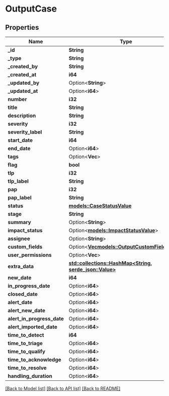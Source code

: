 # OutputCase

## Properties

Name | Type | Description | Notes
------------ | ------------- | ------------- | -------------
**_id** | **String** |  | 
**_type** | **String** |  | 
**_created_by** | **String** |  | 
**_created_at** | **i64** |  | 
**_updated_by** | Option<**String**> |  | [optional]
**_updated_at** | Option<**i64**> |  | [optional]
**number** | **i32** |  | 
**title** | **String** |  | 
**description** | **String** |  | 
**severity** | **i32** |  | 
**severity_label** | **String** |  | 
**start_date** | **i64** |  | 
**end_date** | Option<**i64**> |  | [optional]
**tags** | Option<**Vec<String>**> |  | [optional]
**flag** | **bool** |  | 
**tlp** | **i32** |  | 
**tlp_label** | **String** |  | 
**pap** | **i32** |  | 
**pap_label** | **String** |  | 
**status** | [**models::CaseStatusValue**](CaseStatusValue.md) |  | 
**stage** | **String** |  | 
**summary** | Option<**String**> |  | [optional]
**impact_status** | Option<[**models::ImpactStatusValue**](ImpactStatusValue.md)> |  | [optional]
**assignee** | Option<**String**> |  | [optional]
**custom_fields** | Option<[**Vec<models::OutputCustomFieldValue>**](OutputCustomFieldValue.md)> |  | [optional]
**user_permissions** | Option<**Vec<String>**> |  | [optional]
**extra_data** | [**std::collections::HashMap<String, serde_json::Value>**](serde_json::Value.md) |  | 
**new_date** | **i64** |  | 
**in_progress_date** | Option<**i64**> |  | [optional]
**closed_date** | Option<**i64**> |  | [optional]
**alert_date** | Option<**i64**> |  | [optional]
**alert_new_date** | Option<**i64**> |  | [optional]
**alert_in_progress_date** | Option<**i64**> |  | [optional]
**alert_imported_date** | Option<**i64**> |  | [optional]
**time_to_detect** | **i64** |  | 
**time_to_triage** | Option<**i64**> |  | [optional]
**time_to_qualify** | Option<**i64**> |  | [optional]
**time_to_acknowledge** | Option<**i64**> |  | [optional]
**time_to_resolve** | Option<**i64**> |  | [optional]
**handling_duration** | Option<**i64**> |  | [optional]

[[Back to Model list]](../README.md#documentation-for-models) [[Back to API list]](../README.md#documentation-for-api-endpoints) [[Back to README]](../README.md)


